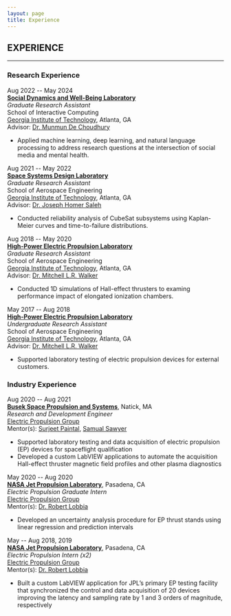 ```yaml
---
layout: page
title: Experience
---
```


## EXPERIENCE

---

### Research Experience

Aug 2022 -- May 2024 \
[**Social Dynamics and Well-Being Laboratory**](https://socweb.cc.gatech.edu/) \
*Graduate Research Assistant* \
School of Interactive Computing \
[Georgia Institute of Technology](https://www.gatech.edu/), Atlanta, GA \
Advisor: [Dr. Munmun De Choudhury](http://www.munmund.net/index.html)
- Applied machine learning, deep learning, and natural language processing to address research questions at the intersection of social media and mental health.

Aug 2021 -- May 2022 \
[**Space Systems Design Laboratory**](https://ssdl.gatech.edu/) \
*Graduate Research Assistant* \
School of Aerospace Engineering \
[Georgia Institute of Technology](https://www.gatech.edu/), Atlanta, GA \
Advisor: [Dr. Joseph Homer Saleh](https://www.linkedin.com/in/joseph-homer-saleh-8b8773119/)
- Conducted reliability analysis of CubeSat subsystems using Kaplan-Meier curves and time-to-failure distributions.

Aug 2018 -- May 2020 \
[**High-Power Electric Propulsion Laboratory**](https://hpepl.ae.gatech.edu/) \
*Graduate Research Assistant* \
School of Aerospace Engineering \
[Georgia Institute of Technology](https://www.gatech.edu/), Atlanta, GA \
Advisor: [Dr. Mitchell L.R. Walker](https://mwalker.gatech.edu/)
- Conducted 1D simulations of Hall-effect thrusters to examing performance impact of elongated ionization chambers.


May 2017 -- Aug 2018 \
[**High-Power Electric Propulsion Laboratory**](https://hpepl.ae.gatech.edu/) \
*Undergraduate Research Assistant* \
School of Aerospace Engineering \
[Georgia Institute of Technology](https://www.gatech.edu/), Atlanta, GA \
Advisor: [Dr. Mitchell L.R. Walker](https://mwalker.gatech.edu/)
- Supported laboratory testing of electric propulsion devices for external customers.

### Industry Experience

Aug 2020 -- Aug 2021 \
[**Busek Space Propulsion and Systems**](https://www.busek.com/), Natick, MA \
*Research and Development Engineer* \
[Electric Propulsion Group](https://www.busek.com/) \
Mentor(s): [Surjeet Paintal](https://www.linkedin.com/in/surjeet-paintal-5bba6a/), [Samual Sawyer](https://www.linkedin.com/in/samuel-sawyer-b8ab69a4/)
- Supported laboratory testing and data acquisition of electric propulsion (EP) devices for spaceflight qualification
- Developed a custom LabVIEW applications to automate the acquisition Hall-effect thruster magnetic field profiles and other plasma diagnostics

May 2020 -- Aug 2020 \
[**NASA Jet Propulsion Laboratory**](https://www.jpl.nasa.gov/), Pasadena, CA \
*Electric Propulsion Graduate Intern* \
[Electric Propulsion Group](https://www.jpl.nasa.gov/go/epl) \
Mentor(s): [Dr. Robert Lobbia](https://www.linkedin.com/in/lobbia/)
- Developed an uncertainty analysis procedure for EP thrust stands using linear regression and prediction intervals

May -- Aug 2018, 2019 \
[**NASA Jet Propulsion Laboratory**](https://www.jpl.nasa.gov/), Pasadena, CA \
*Electric Propulsion Intern (x2)* \
[Electric Propulsion Group](https://www.jpl.nasa.gov/go/epl) \
Mentor(s): [Dr. Robert Lobbia](https://www.linkedin.com/in/lobbia/)
- Built a custom LabVIEW application for JPL’s primary EP testing facility that synchronized the control and data acquisition of 20 devices improving the latency and sampling rate by 1 and 3 orders of magnitude, respectively